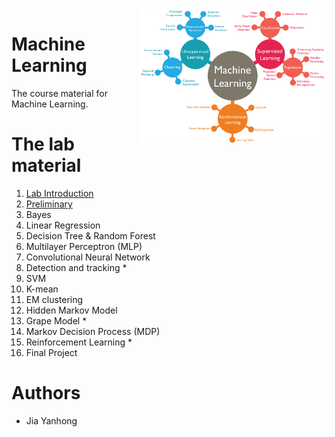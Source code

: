 <img src="image/icon.png?raw=true" align="right" width="300" alt="header pic"/>

# Machine Learning

The course material for Machine Learning.

# The lab material 

1. [Lab Introduction](https://github.com/jiayh-sustech/Machine-Learning-2022F/tree/main/Lab1.Introduction)
2. [Preliminary](https://github.com/jiayh-sustech/Machine-Learning-2022F/tree/main/Lab2.Preliminary)
3. Bayes
4. Linear Regression
5. Decision Tree & Random Forest
6. Multilayer Perceptron (MLP)
7. Convolutional Neural Network
8. Detection and tracking *
9. SVM
10. K-mean
11. EM clustering
12. Hidden Markov Model
13. Grape Model *
14. Markov Decision Process (MDP)
15. Reinforcement Learning *
16. Final Project

# Authors

- Jia Yanhong

